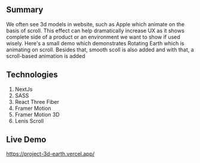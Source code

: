## Summary
We often see 3d models in website, such as Apple which animate on the basis of scroll. This effect can help dramatically increase UX as it shows complete side of a product or an environment we want to show if used wisely. Here's a small demo which demonstrates Rotating Earth which is animating on scroll. Besides that, smooth scoll is also added and with that, a scroll-based animation is added 

## Technologies
1. NextJs
2. SASS
3. React Three Fiber
4. Framer Motion
5. Framer Motion 3D
6. Lenis Scroll

## Live Demo
https://project-3d-earth.vercel.app/

